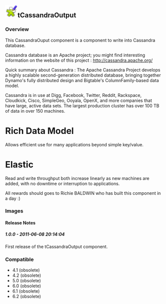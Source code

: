 ## <img src='./logo.jpg' width='40' height='40'>tCassandraOutput

### Overview
This CassandraOuput component is a component to write into Cassandra database.

Cassandra database is an Apache project; you might find interesting information on the website of this project : http://cassandra.apache.org/

Quick summary about Cassandra : The Apache Cassandra Project develops a highly scalable second-generation distributed database, bringing together Dynamo's fully distributed design and Bigtable's ColumnFamily-based data model. 


Cassandra is in use at Digg, Facebook, Twitter, Reddit, Rackspace, Cloudkick, Cisco, SimpleGeo, Ooyala, OpenX, and more companies that have large, active data sets. The largest production cluster has over 100 TB of data in over 150 machines. 

# Rich Data Model
Allows efficient use for many applications beyond simple key/value.

# Elastic
Read and write throughput both increase linearly as new machines are added, with no downtime or interruption to applications. 

All rewards should goes to Richie BALDWIN who has built this component in a day :)
### Images




#### Release Notes

##### 1.0.0 - 2011-06-08 20:14:04
First release of the tCassandraOutput component.

### Compatible
 -  4.1 (obsolete)
 -   4.2 (obsolete)
 -   5.0 (obsolete)
 -   6.0 (obsolete)
 -   6.1 (obsolete)
 -   6.2 (obsolete)